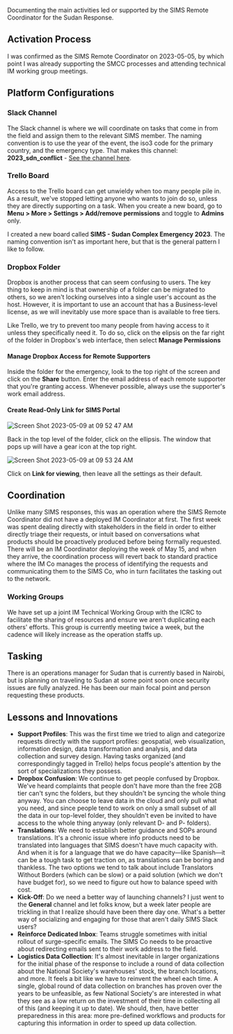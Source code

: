 Documenting the main activities led or supported by the SIMS Remote Coordinator for the Sudan Response. 

## Activation Process

I was confirmed as the SIMS Remote Coordinator on 2023-05-05, by which point I was already supporting the SMCC processes and attending technical IM working group meetings. 

## Platform Configurations

### Slack Channel

The Slack channel is where we will coordinate on tasks that come in from the field and assign them to the relevant SIMS member. The naming convention is to use the year of the event, the iso3 code for the primary country, and the emergency type. That makes this channel: **2023_sdn_conflict** - [See the channel here](https://slack.com/app_redirect?channel=C056G7CHP6X).

### Trello Board

Access to the Trello board can get unwieldy when too many people pile in. As a result, we've stopped letting anyone who wants to join do so, unless they are directly supporting on a task. When you create a new board, go to **Menu > More > Settings > Add/remove permissions** and toggle to **Admins** only.

I created a new board called **SIMS - Sudan Complex Emergency 2023**. The naming convention isn't as important here, but that is the general pattern I like to follow.

### Dropbox Folder

Dropbox is another process that can seem confusing to users. The key thing to keep in mind is that ownership of a folder can be migrated to others, so we aren't locking ourselves into a single user's account as the host. However, it is important to use an account that has a Business-level license, as we will inevitably use more space than is available to free tiers. 

Like Trello, we try to prevent too many people from having access to it unless they specifically need it. To do so, click on the elipsis on the far right of the folder in Dropbox's web interface, then select **Manage Permissions**

#### Manage Dropbox Access for Remote Supporters

Inside the folder for the emergency, look to the top right of the screen and click on the **Share** button. Enter the email address of each remote supporter that you're granting access. Whenever possible, always use the supporter's work email address.

#### Create Read-Only Link for SIMS Portal

![Screen Shot 2023-05-09 at 09 52 47 AM](https://github.com/JonathanGarro/SIMS-Sudan/assets/8890661/3782aec2-5efe-4217-bc56-5496686f7de3)

Back in the top level of the folder, click on the ellipsis. The window that pops up will have a gear icon at the top right.

![Screen Shot 2023-05-09 at 09 53 24 AM](https://github.com/JonathanGarro/SIMS-Sudan/assets/8890661/5ac59782-bd7b-4a5a-aa18-fec80559d834)

Click on **Link for viewing**, then leave all the settings as their default.

## Coordination

Unlike many SIMS responses, this was an operation where the SIMS Remote Coordinator did not have a deployed IM Coordinator at first. The first week was spent dealing directly with stakeholders in the field in order to either directly triage their requests, or intuit based on conversations what products should be proactively produced before being formally requested. There will be an IM Coordinator deploying the week of May 15, and when they arrive, the coordination process will revert back to standard practice where the IM Co manages the process of identifying the requests and communicating them to the SIMS Co, who in turn facilitates the tasking out to the network.

### Working Groups

We have set up a joint IM Technical Working Group with the ICRC to facilitate the sharing of resources and ensure we aren't duplicating each others' efforts. This group is currently meeting twice a week, but the cadence will likely increase as the operation staffs up.

## Tasking

There is an operations manager for Sudan that is currently based in Nairobi, but is planning on traveling to Sudan at some point soon once security issues are fully analyzed. He has been our main focal point and person requesting these products.

## Lessons and Innovations

- **Support Profiles**: This was the first time we tried to align and categorize requests directly with the support profiles: geospatial, web visualization, information design, data transformation and analysis, and data collection and survey design. Having tasks organized (and correspondingly tagged in Trello) helps focus people's attention by the sort of specializations they possess.
- **Dropbox Confusion**: We continue to get people confused by Dropbox. We've heard complaints that people don't have more than the free 2GB tier can't sync the folders, but they shouldn't be syncing the whole thing anyway. You can choose to leave data in the cloud and only pull what you need, and since people tend to work on only a small subset of all the data in our top-level folder, they shouldn't even be invited to have access to the whole thing anyway (only relevant D- and P- folders).
- **Translations**: We need to establish better guidance and SOPs around translations. It's a chronic issue where info products need to be translated into languages that SIMS doesn't have much capacity with. And when it is for a language that we do have capacity—like Spanish—it can be a tough task to get traction on, as translations can be boring and thankless. The two options we tend to talk about include Translators Without Borders (which can be slow) or a paid solution (which we don't have budget for), so we need to figure out how to balance speed with cost.
- **Kick-Off**: Do we need a better way of launching channels? I just went to the **General** channel and let folks know, but a week later people are trickling in that I realize should have been there day one. What's a better way of socializing and engaging for those that aren't daily SIMS Slack users?
- **Reinforce Dedicated Inbox**: Teams struggle sometimes with initial rollout of surge-specific emails. The SIMS Co needs to be proactive about redirecting emails sent to their work address to the field.
- **Logistics Data Collection**: It's almost inevitable in larger organizations for the initial phase of the response to include a round of data collection about the National Society's warehouses' stock, the branch locations, and more. It feels a bit like we have to reinvent the wheel each time. A single, global round of data collection on branches has proven over the years to be unfeasible, as few National Society's are interested in what they see as a low return on the investment of their time in collecting all of this (and keeping it up to date). We should, then, have better preparedness in this area: more pre-defined workflows and products for capturing this information in order to speed up data collection.
